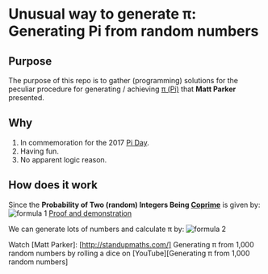 # Unusual way to generate π: Generating Pi from random numbers

## Purpose
The purpose of this repo is to gather (programming) solutions for the peculiar procedure for generating / achieving [π (Pi)][Pi] that **Matt Parker** presented.

## Why
1. In commemoration for the 2017 [Pi Day][Pi Day].
2. Having fun.
3. No apparent logic reason.

## How does it work
Since the **Probability of Two (random) Integers Being [Coprime][Coprime integers]** is given by:
![formula 1](https://i.imgur.com/TZt9nAX.gif "x = \frac{6}{\pi^{2}}") [Proof and demonstration]

We can generate lots of numbers and calculate π by:
![formula 2](http://i.imgur.com/5Ksi47K.gif "\pi = \sqrt{\frac{6}{x}}")

Watch [Matt Parker]: [http://standupmaths.com/] Generating π from 1,000 random numbers by rolling a dice on [YouTube][Generating π from 1,000 random numbers]

[Pi]: https://en.wikipedia.org/wiki/Pi
[Pi Day]: https://en.wikipedia.org/wiki/Pi_Day
[Coprime integers]: https://en.wikipedia.org/wiki/Coprime_integers
[YouTube]: https://www.youtube.com/watch?v=ESU4KdRLzu0
[Proof and demonstration]: http://www.cut-the-knot.org/m/Probability/TwoCoprime.shtml

